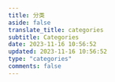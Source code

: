 ```yaml
---
title: 分类
aside: false
translate_title: categories
subtitle: Categories
date: 2023-11-16 10:56:52
updated: 2023-11-16 10:56:52
type: "categories"
comments: false
---
```

